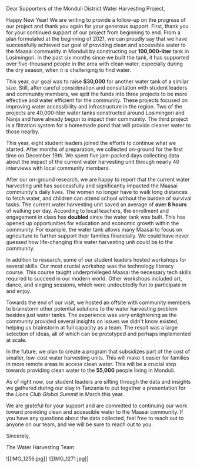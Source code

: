 Dear Supporters of the Monduli District Water Harvesting Project,

Happy New Year! We are writing to provide a follow-up on the progress of our project and thank you again for your generous support. First, thank you for your continued support of our project from beginning to end. From a plan formulated at the beginning of 2021, we can proudly say that we have successfully achieved our goal of providing clean and accessible water to the Maasai community in Monduli by constructing our **100,000-liter** tank in Losimingori. In the past six months since we built the tank, it has supported over five-thousand people in the area with clean water, especially during the dry season, when it is challenging to find water.

This year, our goal was to raise **$30,000** for another water tank of a similar size. Still, after careful consideration and consultation with student leaders and community members, we split the funds into three projects to be more effective and water efficient for the community. These projects focused on improving water accessibility and infrastructure in the region. Two of the projects are 40,000-liter water tanks constructed around Losimingori and Nanja and have already begun to impact their community. The third project is a filtration system for a homemade pond that will provide cleaner water to those nearby.

This year, eight student leaders joined the efforts to continue what we started. After months of preparation, we collected on-ground for the first time on December 19th. We spent five jam-packed days collecting data about the impact of the current water harvesting unit through nearly 40 interviews with local community members. 

After our on-ground research, we are happy to report that the current water harvesting unit has successfully and significantly impacted the Maasai community's daily lives. The women no longer have to walk long distances to fetch water, and children can attend school without the burden of survival tasks. The current water harvesting unit saved an average of **over 8 hours** of walking per day. According to local teachers, the enrollment and engagement in class has **doubled** since the water tank was built. This has opened up opportunities for education and economic growth within the community. For example, the water tank allows many Maasai to focus on agriculture to further support their families financially. We could have never guessed how life-changing this water harvesting unit could be to the community.

In addition to research, some of our student leaders hosted workshops for several skills. Our most crucial workshop was the technology literacy course. This course taught underprivileged Maasai the necessary tech skills required to succeed in our modern world. Other workshops included art, dance, and singing sessions, which were undoubtedly fun to participate in and enjoy. 

Towards the end of our visit, we hosted an offsite with community members to brainstorm other potential solutions to the water harvesting problem besides just water tanks. The experience was very enlightening as the community provided several insights on issues we didn't know existed, helping us brainstorm at full capacity as a team. The result was a large selection of ideas, all of which can be prototyped and perhaps implemented at scale.

In the future, we plan to create a program that subsidizes part of the cost of smaller, low-cost water harvesting units. This will make it easier for families in more remote areas to access clean water. This will be a crucial step towards providing clean water to the **55,000** people living in Monduli.

As of right now, our student leaders are sifting through the data and insights we gathered during our stay in Tanzania to put together a presentation for the *Lions Club Global Summit* in March this year.

We are grateful for your support and are committed to continuing our work toward providing clean and accessible water to the Maasai community. If you have any questions about the data collected, feel free to reach out to anyone on our team, and we will be sure to reach out to you.

Sincerely,

The Water Harvesting Team

![[IMG_1256.jpg]]
![[IMG_1271.jpg]]
